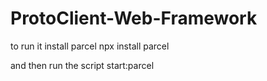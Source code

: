 # ProtoClient-Web-Framework

to run it install parcel 
npx install parcel

and then run the script start:parcel
